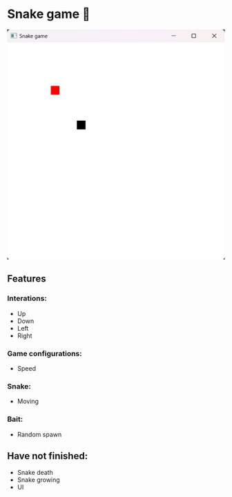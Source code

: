 # Snake game 🐍

<div align='center'>

![](images\demo.png)

</div>

## Features
### Interations:
- Up
- Down
- Left
- Right

### Game configurations:
- Speed

### Snake:
- Moving

### Bait:
- Random spawn

## Have not finished:
- Snake death
- Snake growing
- UI